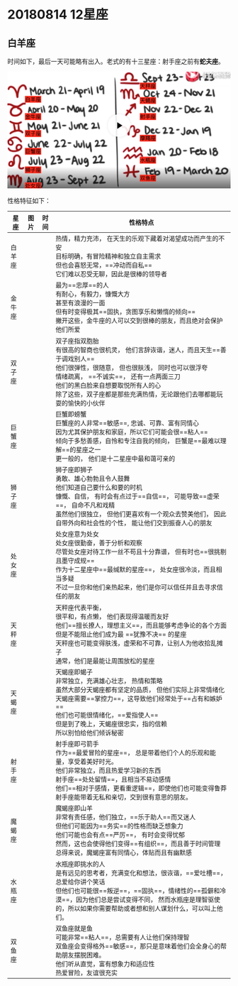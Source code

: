 # 20180814 12星座

## 白羊座

时间如下，最后一天可能略有出入。老式的有十三星座：射手座之前有**蛇夫座**。

![image-20180814231015041](image-20180814231015041.png)

性格特征如下：

| 星座   | 图片 | 时间 | 性格特点                                                     |
| ------ | ---- | ---- | ------------------------------------------------------------ |
| 白羊座 |      |      | 热情，精力充沛， 在天生的乐观下藏着对渴望成功而产生的不安<br>目标明确，有冒险精神和独立自主需求<br>但也会喜怒无常，==冲动而自私==<br>它们难以忍受无聊，因此是很棒的领导者<br> |
| 金牛座 |      |      | 最为==忠厚==的人<br>有耐心，有毅力，慷慨大方<br>甚至有浪漫的一面<br>但有时变得极其==固执，贪图享乐和懒惰的倾向==<br>撇开这些，金牛座的人可以交到很棒的朋友，而且绝对会保护他们所爱<br> |
| 双子座 |      |      | 双子座指双胞胎<br>有很高的智商也很机灵， 他们言辞诙谐，迷人，而且天生==善于调戏别人==<br>他们很弹性，很随意， 但也很肤浅， 同时也可以很浮夸<br>情绪疏离， ==不诚实==， 还有一点两面三刀<br>他们的黑白脸来自想要取悦所有人的心 <br>除了这些，双子座都是那些充满热情，无论跟他们去哪都能玩耍的愉快的小伙伴<br> |
| 巨蟹座 |      |      | 巨蟹即螃蟹<br>巨蟹座的人非常==敏感==, 忠诚、可靠、富有同情心<br>因为尤其保护朋友和家庭，所以它们可能会很==粘人==<br>倾向于多愁善感，自怜和专注自我的倾向， 巨蟹是==最难以理解==的星座之一<br>更一般的， 他们是十二星座中最和蔼可亲的 |
| 狮子座 |      |      | 狮子座即狮子<br>勇敢、雄心勃勃且令人鼓舞<br>他们知道自己要什么和要的时机<br>慷慨、自信， 有时会有点过于==自信==， 可能导致==虚荣==， 自命不凡和戏精<br>虽然他们很独立， 但他们更喜欢有一个观众去赞美他们， 因此自带外向和社会性的个性， 能让他们交到振奋人心的朋友 |
| 处女座 |      |      | 处女座意为处女<br>处女座很勤奋，善于分析和观察<br>尽管处女座对待工作一丝不苟且十分靠谱， 但有时也==很挑剔且墨守成规==<br>作为十二星座中==最缄默的星座==， 处女座很冷淡，而且相当多疑<br>不过一旦你和他们亲热起来，他们是你可以信任并且去寻求信任的朋友 |
| 天秤座 |      |      | 天秤座代表平衡，<br> 很平和，有点懒， 他们表现得温暖而友好<br>他们==擅长撩人，理想主义==，而且能够考虑争论的各个方面<br>但是不能阻止他们成为最 ==犹豫不决== 的星座<br>天秤座也可能变得肤浅，虚荣和不可靠，让别人为他收拾乱摊子<br>通常，他们是最能让周围放松的星座 |
| 天蝎座 |      |      | 天蝎座即蝎子<br>非常独立，充满雄心壮志， 热情和策略<br>虽然大部分天蝎座都有坚定的品质， 但他们实际上非常情绪化<br>天蝎座需要==掌控力==，这导致他们经常处于==占有和嫉妒==<br>他们也可能很情绪化，==爱指使人==<br>但是到了晚上，天蝎座很忠实，指的信赖<br>所以别怕给他们倾诉秘密<br> |
| 射手座 |      |      | 射手座即弓箭手<br>作为==最爱冒险的星座==， 总是带着他们个人的乐观和能量，享受着美好时光。<br>他们非常独立，而且热爱学习新的东西<br>射手座==处处留情==，且相当不易动感情<br>他们==相对于感情，更看重逻辑==，即使他们也可能变得鲁莽<br>射手座能带着无私和亲切，交到很有意思的朋友。 |
| 魔蝎座 |      |      | 魔蝎座即山羊<br>非常有责任感，他们独立，==乐于助人==而又迷人<br>但他们可能因为==务实==的性格而缺乏想象力<br>他们可能也会有点==严厉==， 有时会变得忧郁<br>然而，这也会使得他们变得==有组织==，而且善于时间管理<br>总得来说，魔蝎座富有同情心，体贴而且有幽默感 |
| 水瓶座 |      |      | 水瓶座即挑水的人<br>是有远见的思考者，充满变化和想法，很诙谐，==爱吐槽==，总爱给你讲个笑话<br>但他们也可能很==叛逆==，==固执==，情绪性的==孤僻和冷漠==，因为他们总是尝试变得不同， 然而水瓶座是理智驱使的，所以如果你需要帮助或者想和别人谋划什么，可以叫上他们。 |
| 双鱼座 |      |      | 双鱼座就是鱼<br>可能非常==粘人==，总需要有人让他们保持理智<br>双鱼座会变得格外==敏感==，那只是意味着他们会全身心的帮助朋友摆脱困难。<br>他们听从直觉，富有想象力和适应性<br>热爱冒险，友谊很充实 |

